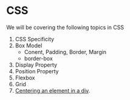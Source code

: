 # CSS

We will be covering the following topics in CSS

1. CSS Specificity
2. Box Model
   - Conent, Padding, Border, Margin
   - border-box
3. Display Property
4. Position Property
5. Flexbox
6. Grid
7. [Centering an element in a div](./CSS%20Basics/readme.md#how-to-center-a-div).
